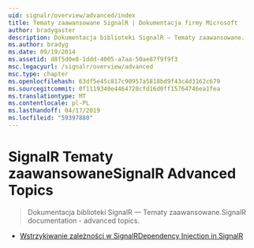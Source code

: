 ```yaml
---
uid: signalr/overview/advanced/index
title: Tematy zaawansowane SignalR | Dokumentacja firmy Microsoft
author: bradygaster
description: Dokumentacja biblioteki SignalR — Tematy zaawansowane.
ms.author: bradyg
ms.date: 09/19/2014
ms.assetid: d8f5d0e8-1ddd-4005-a7aa-50ae87f9f9f3
msc.legacyurl: /signalr/overview/advanced
msc.type: chapter
ms.openlocfilehash: 63df5e45c817c90957a5818bd9f43c4d3162c679
ms.sourcegitcommit: 0f1119340e4464720cfd16d0ff15764746ea1fea
ms.translationtype: MT
ms.contentlocale: pl-PL
ms.lasthandoff: 04/17/2019
ms.locfileid: "59397880"
---
```

# <a name="signalr-advanced-topics"></a><span data-ttu-id="ae1ea-103">SignalR Tematy zaawansowane</span><span class="sxs-lookup"><span data-stu-id="ae1ea-103">SignalR Advanced Topics</span></span>

> <span data-ttu-id="ae1ea-104">Dokumentacja biblioteki SignalR — Tematy zaawansowane.</span><span class="sxs-lookup"><span data-stu-id="ae1ea-104">SignalR documentation - advanced topics.</span></span>


- [<span data-ttu-id="ae1ea-105">Wstrzykiwanie zależności w SignalR</span><span class="sxs-lookup"><span data-stu-id="ae1ea-105">Dependency Injection in SignalR</span></span>](dependency-injection.md)
